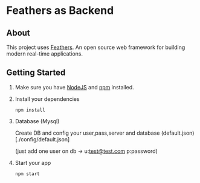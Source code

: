 # Feathers as Backend

## About

This project uses [Feathers](http://feathersjs.com). An open source web framework for building modern real-time applications.

## Getting Started

1. Make sure you have [NodeJS](https://nodejs.org/) and [npm](https://www.npmjs.com/) installed.

2. Install your dependencies

    ```
    npm install
    ```

3. Database (Mysql)

    Create DB and config your user,pass,server and database (default.json)[./config/default.json]

    (just add one user on db -> u:test@test.com p:password)


4. Start your app

    ```
    npm start
    ```
